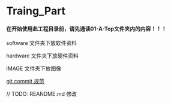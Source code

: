 # Traing_Part

#### 在开始使用此工程目录前，请先通读01-A-Top文件夹内的内容！！！



software 文件夹下放软件资料  

hardware 文件夹下放硬件资料

IMAGE 文件夹下放图像

[git commit 规范](https://zhuanlan.zhihu.com/p/182553920)

// TODO: REANDME.md 修改